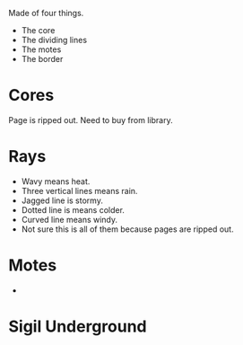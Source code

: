 Made of four things.
- The core
- The dividing lines
- The motes
- The border

# Cores
Page is ripped out. Need to buy from library.

# Rays
- Wavy means heat.
- Three vertical lines means rain.
- Jagged line is stormy.
- Dotted line is means colder.
- Curved line means windy.
- Not sure this is all of them because pages are ripped out.

# Motes
- 


# Sigil Underground
